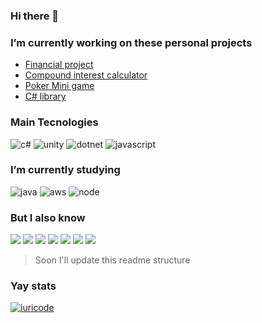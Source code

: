 ### Hi there 👋

### I’m currently working on these personal projects
- [Financial project](https://github.com/Chingling152/my-financial-hub)
- [Compound interest calculator](https://github.com/Garden-Coin/API-CalculadoraDeInvestimentos)
- [Poker Mini game](https://github.com/Chingling152/poker-minigame)
- [C# library](https://github.com/The-Chest/the-chest-core)

### Main Tecnologies 
![c#](https://img.shields.io/badge/C%23-239120?style=for-the-badge&logo=c-sharp&logoColor=white) 
![unity](https://img.shields.io/badge/Unity-100000?style=for-the-badge&logo=unity&logoColor=white) 
![dotnet](https://img.shields.io/badge/.NET-5C2D91?style=for-the-badge&logo=.net&logoColor=white) 
![javascript](https://img.shields.io/badge/JavaScript-323330?style=for-the-badge&logo=javascript&logoColor=F7DF1E)

### I’m currently studying 
![java](https://img.shields.io/badge/Java-ED8B00?style=for-the-badge&logo=java&logoColor=white)
![aws](https://img.shields.io/badge/Amazon_AWS-232F3E?style=for-the-badge&logo=amazon-aws&logoColor=white)
![node](https://img.shields.io/badge/Node.js-339933?style=for-the-badge&logo=nodedotjs&logoColor=white)

### But I also know 
![](https://img.shields.io/badge/HTML5-E34F26?style=for-the-badge&logo=html5&logoColor=white)
![](https://img.shields.io/badge/CSS3-1572B6?style=for-the-badge&logo=css3&logoColor=white)
![](https://img.shields.io/badge/TypeScript-007ACC?style=for-the-badge&logo=typescript&logoColor=white)
![](https://img.shields.io/badge/Docker-2496ED?style=for-the-badge&logo=docker&logoColor=white)
![](https://img.shields.io/badge/React-20232A?style=for-the-badge&logo=react&logoColor=61DAFB)
![](https://img.shields.io/badge/Sass-CC6699?style=for-the-badge&logo=sass&logoColor=white)
![](https://img.shields.io/badge/Lua-2C2D72?style=for-the-badge&logo=lua&logoColor=white)

> Soon I'll update this readme structure

### Yay stats
[![iuricode](https://github-readme-stats.vercel.app/api/top-langs/?username=chingling152&hide=tcl,objective-c&layout=compact&theme=dark)](https://github.com/chingling152/)  
